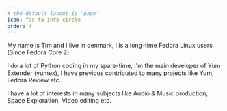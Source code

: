 ```yaml
---
# the default layout is 'page'
icon: fas fa-info-circle
order: 4
---
```


My name is Tim and I live in denmark, I is a long-time Fedora Linux users (Since Fedora Core 2).

I do a lot of Python coding in my spare-time, I'm the main developer of Yum Extender (yumex), I have previous contributed to many projects like Yum, Fedora Review etc.

I have a lot of interests in many subjects like Audio & Music production, Space Exploration, Video editing etc.

